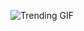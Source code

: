 ![Trending GIF](https://media0.giphy.com/media/v1.Y2lkPThiYjIxNzcyMm8zOGplaTl2MnBwNDFwZWN1Z2VzdzR6Y3c3eGRtc3Q2ZnF5anRzOSZlcD12MV9naWZzX3NlYXJjaCZjdD1n/2jMtpIi8mhE8ctiMtK/giphy.gif)
